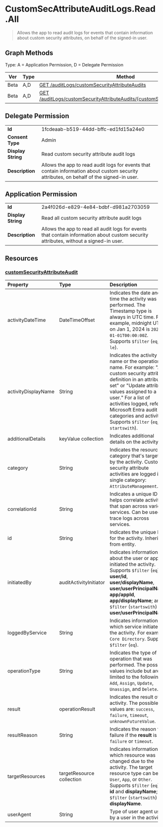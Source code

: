 # CustomSecAttributeAuditLogs.Read.All

> Allows the app to read audit logs for events that contain information about custom security attributes, on behalf of the signed-in user.
## Graph Methods

Type: A = Application Permission, D = Delegate Permission

|Ver|Type|Method|
|-------|----|------|
|Beta|A,D|[GET /auditLogs/customSecurityAttributeAudits](https://docs.microsoft.com/graph/api/auditlogroot-list-customsecurityattributeaudits?view=graph-rest-beta&tabs=http)|
|Beta|A,D|[GET /auditLogs/customSecurityAttributeAudits/{customSecurityAttributeAuditId}](https://docs.microsoft.com/graph/api/customsecurityattributeaudit-get?view=graph-rest-beta&tabs=http)|
## Delegate Permission
|||
|-|-|
|**Id**|1fcdeaab-b519-44dd-bffc-ed1fd15a24e0|
|**Consent Type**|Admin|
|**Display String**|Read custom security attribute audit logs|
|**Description**|Allows the app to read audit logs for events that contain information about custom security attributes, on behalf of the signed-in user.|
## Application Permission
|||
|-|-|
|**Id**|2a4f026d-e829-4e84-bdbf-d981a2703059|
|**Display String**|Read all custom security attribute audit logs|
|**Description**|Allows the app to read all audit logs for events that contain information about custom security attributes, without a signed-in user.|
## Resources
### [customSecurityAttributeAudit ](https://docs.microsoft.com/graph/api/resources/customsecurityattributeaudit?view=graph-rest-1.0&tabs=http)
|Property|Type|Description|
|:---|:---|:---|
|activityDateTime|DateTimeOffset| Indicates the date and time the activity was performed. The Timestamp type is always in UTC time. For example, midnight UTC on Jan 1, 2024 is `2024-01-01T00:00:00Z`. Supports `$filter` (`eq`, `ge`, `le`).|
|activityDisplayName|String|Indicates the activity name or the operation name. For example: "Add custom security attribute definition in an attribute set" or "Update attribute values assigned to a user." For a list of activities logged, refer to Microsoft Entra audit log categories and activities. Supports `$filter` (`eq`, `startswith`).|
|additionalDetails|keyValue collection|Indicates additional details on the activity.|
|category|String|Indicates the resource category that's targeted by the activity. Custom security attribute activities are logged in a single category: `AttributeManagement`. |
|correlationId|String|Indicates a unique ID that helps correlate activities that span across various services. Can be used to trace logs across services.|
|id|String|Indicates the unique ID for the activity. Inherited from entity.|
|initiatedBy|auditActivityInitiator|Indicates information about the user or app initiated the activity. Supports `$filter` (`eq`) for **user/id**, **user/displayName**, **user/userPrincipalName**, **app/appId**, **app/displayName**; and `$filter` (`startswith`) for **user/userPrincipalName**.|
|loggedByService|String|Indicates information on which service initiated the activity. For example: `Core Directory`. Supports `$filter` (`eq`).|
|operationType|String|Indicates the type of operation that was performed. The possible values include but aren't limited to the following: `Add`, `Assign`, `Update`, `Unassign`, and `Delete`.|
|result|operationResult|Indicates the result of the activity. The possible values are: `success`, `failure`, `timeout`, `unknownFutureValue`.|
|resultReason|String|Indicates the reason for failure if the **result** is `failure` or `timeout`.|
|targetResources|targetResource collection|Indicates information on which resource was changed due to the activity. The target resource type can be `User`, `App`, or `Other`. Supports `$filter` (`eq`) for **id** and **displayName**; and `$filter` (`startswith`) for **displayName**. |
|userAgent|String|Type of user agent used by a user in the activity.|
